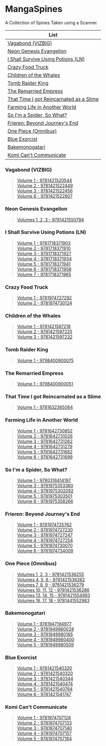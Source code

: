 # MangaSpines
A Collection of Spines Taken using a Scanner.


| List | 
| --- | 
| [Vagabond (VIZBIG)](https://github.com/SamJones04/MangaSpines#vagabond-vizbig) | 
| [Neon Genesis Evangelion](https://github.com/SamJones04/MangaSpines#neon-genesis-evangelion) | 
| [I Shall Survive Using Potions (LN)](https://github.com/SamJones04/MangaSpines#i-shall-survive-using-potions-ln) | 
| [Crazy Food Truck](https://github.com/SamJones04/MangaSpines#crazy-food-truck) | 
| [Children of the Whales](https://github.com/SamJones04/MangaSpines#children-of-the-whales) | 
| [Tomb Raider King](https://github.com/SamJones04/MangaSpines#tomb-raider-king) | 
| [The Remarried Empress](https://github.com/SamJones04/MangaSpines#the-remarried-empress) | 
| [That Time I got Reincarnated as a Slime](https://github.com/SamJones04/MangaSpines#that-time-i-got-reincarnated-as-a-slime) | 
| [Farming Life in Another World](https://github.com/SamJones04/MangaSpines#farming-life-in-another-world) | 
| [So I'm a Spider, So What?](https://github.com/SamJones04/MangaSpines/blob/main/README.md#so-im-a-spider-so-what) | 
| [Frieren: Beyond Journey's End](https://github.com/SamJones04/MangaSpines#frieren-beyond-journeys-end) | 
| [One Piece (Omnibus)](https://github.com/SamJones04/MangaSpines#one-piece-omnibus) | 
| [Blue Exorcist](https://github.com/SamJones04/MangaSpines/blob/main/README.md#blue-exorcist) |
| [Bakemonogatari](https://github.com/SamJones04/MangaSpines/blob/main/README.md#bakemonogatari) |
| [Komi Can't Communicate](https://github.com/SamJones04/MangaSpines/blob/main/README.md#komi-cant-communicate) |


### Vagabond (VIZBIG)
> [Volume 1 - 9781421520544](https://github.com/SamJones04/MangaSpines/blob/main/images/Vagabond%20-%201%20-%209781421520544.jpg)<br>
> [Volume 2 - 9781421522449](https://github.com/SamJones04/MangaSpines/blob/main/images/Vagabond%20-%202%20-%209781421522449.jpg)<br>
> [Volume 3 - 9781421522456](https://github.com/SamJones04/MangaSpines/blob/main/images/Vagabond%20-%203%20-%209781421522456.jpg)<br>
> [Volume 6 - 9781421522807](https://github.com/SamJones04/MangaSpines/blob/main/images/Vagabond%20-%206%20-%209781421522807.jpg)<br>

### Neon Genesis Evangelion
> [Volumes 1, 2, 3 - 9781421550794](https://github.com/SamJones04/MangaSpines/blob/main/images/Neon%20Genesis%20Evangelion%20-%201%2C2%2C3%20-%209781421550794.jpg)<br>

### I Shall Survive Using Potions (LN)
> [Volume 1 - 9781718371903](https://github.com/SamJones04/MangaSpines/blob/main/images/Survive%20Using%20Potions%20-%201%20-%209781718371903.jpg)<br>
> [Volume 2 - 9781718371910](https://github.com/SamJones04/MangaSpines/blob/main/images/Survive%20Using%20Potions%20-%202%20-%209781718371910.jpg)<br>
> [Volume 3 - 9781718371927](https://github.com/SamJones04/MangaSpines/blob/main/images/Survive%20Using%20Potions%20-%203%20-%209781718371927.jpg)<br>
> [Volume 4 - 9781718371934](https://github.com/SamJones04/MangaSpines/blob/main/images/Survive%20Using%20Potions%20-%204%20-%209781718371934.jpg)<br>
> [Volume 5 - 9781718371941](https://github.com/SamJones04/MangaSpines/blob/main/images/Survive%20Using%20Potions%20-%205%20-%209781718371941.jpg)<br>
> [Volume 6 - 9781718371958](https://github.com/SamJones04/MangaSpines/blob/main/images/Survive%20Using%20Potions%20-%206%20-%209781718371958.jpg)<br>
> [Volume 7 - 9781718371965](https://github.com/SamJones04/MangaSpines/blob/main/images/Survive%20Using%20Potions%20-%207%20-%209781718371965.jpg)<br>

### Crazy Food Truck
> [Volume 1 - 9781974727292](https://github.com/SamJones04/MangaSpines/blob/main/images/Crazy%20Food%20Truck%20-%201%20-%209781974727292.jpg)<br>
> [Volume 2 - 9781974730124](https://github.com/SamJones04/MangaSpines/blob/main/images/Crazy%20Food%20Truck%20-%202%20-%209781974730124.jpg)<br>

### Children of the Whales
> [Volume 1 - 9781421597218](https://github.com/SamJones04/MangaSpines/blob/main/images/Children%20of%20the%20Whales%20-%201%20-%209781421597218.jpg)<br>
> [Volume 2 - 9781421597225](https://github.com/SamJones04/MangaSpines/blob/main/images/Children%20of%20the%20Whales%20-%202%20-%209781421597225.jpg)<br>
> [Volume 3 - 9781421597232](https://github.com/SamJones04/MangaSpines/blob/main/images/Children%20of%20the%20Whales%20-%203%20-%209781421597232.jpg)<br>

### Tomb Raider King
> [Volume 1 - 9798400900075](https://github.com/SamJones04/MangaSpines/blob/main/images/Tomb%20Raider%20King%20-%201%20-%209798400900075.jpg)<br>

### The Remarried Empress
> [Volume 1 - 9798400900051](https://github.com/SamJones04/MangaSpines/blob/main/images/The%20Remarried%20Empress%20-%201%20-%209798400900051.jpg)<br>

### That Time I got Reincarnated as a Slime
> [Volume 1 - 9781632365064](https://github.com/SamJones04/MangaSpines/blob/main/images/Reincarnated%20as%20a%20Slime%20-%201%20-%209781632365064.jpg)<br>

### Farming Life in Another World 
> [Volume 1 - 9781642730852](https://github.com/SamJones04/MangaSpines/blob/main/images/Farming%20Life%20-%201%20-%209781642730852.jpg)<br>
> [Volume 2 - 9781642731026](https://github.com/SamJones04/MangaSpines/blob/main/images/Farming%20Life%20-%202%20-%209781642731026.jpg)<br>
> [Volume 3 - 9781642731262](https://github.com/SamJones04/MangaSpines/blob/main/images/Farming%20Life%20-%203%20-%209781642731262.jpg)<br>
> [Volume 4 - 9781642731279](https://github.com/SamJones04/MangaSpines/blob/main/images/Farming%20Life%20-%204%20-%209781642731279.jpg)<br>
> [Volume 5 - 9781642731682](https://github.com/SamJones04/MangaSpines/blob/main/images/Farming%20Life%20-%205%20-%209781642731682.jpg)<br>
> [Volume 6 - 9781642731699](https://github.com/SamJones04/MangaSpines/blob/main/images/Farming%20Life%20-%206%20-%209781642731699.jpg)<br>

### So I'm a Spider, So What?
> [Volume 1 - 9780316414197](https://github.com/SamJones04/MangaSpines/blob/main/images/So%20I'm%20a%20Spider%20-%201%20-%209780316414197.jpg)<br>
> [Volume 3 - 9781975353360](https://github.com/SamJones04/MangaSpines/blob/main/images/So%20I'm%20a%20Spider%20-%203%20-%209781975353360.jpg)<br>
> [Volume 4 - 9781975302092](https://github.com/SamJones04/MangaSpines/blob/main/images/So%20I'm%20a%20Spider%20-%204%20-%209781975302092.jpg)<br>
> [Volume 5 - 9781975303501](https://github.com/SamJones04/MangaSpines/blob/main/images/So%20I'm%20a%20Spider%20-%205%20-%209781975303501.jpg)<br>
> [Volume 6 - 9781975358266](https://github.com/SamJones04/MangaSpines/blob/main/images/So%20I'm%20a%20Spider%20-%206%20-%209781975358266.jpg)<br>

### Frieren: Beyond Journey's End
> [Volume 1 - 9781974725762](https://github.com/SamJones04/MangaSpines/blob/main/images/Frieren%20-%201%20-%209781974725762.jpg)<br>
> [Volume 2 - 9781974727230](https://github.com/SamJones04/MangaSpines/blob/main/images/Frieren%20-%202%20-%209781974727230.jpg)<br>
> [Volume 3 - 9781974727247](https://github.com/SamJones04/MangaSpines/blob/main/images/Frieren%20-%203%20-%209781974727247.jpg)<br>
> [Volume 4 - 9781974727254](https://github.com/SamJones04/MangaSpines/blob/main/images/Frieren%20-%204%20-%209781974727254.jpg)<br>
> [Volume 5 - 9781974730070](https://github.com/SamJones04/MangaSpines/blob/main/images/Frieren%20-%205%20-%209781974730070.jpg)<br>
> [Volume 6 - 9781974734009](https://github.com/SamJones04/MangaSpines/blob/main/images/Frieren%20-%206%20-%209781974734009.jpg)<br>

### One Piece (Omnibus)
> [Volumes 1, 2, 3 - 9781421536255](https://github.com/SamJones04/MangaSpines/blob/main/images/One%20Piece%20-%201%2C%202%2C%203%20-%209781421536255.jpg)<br>
> [Volumes 4, 5, 6 - 9781421536262](https://github.com/SamJones04/MangaSpines/blob/main/images/One%20Piece%20-%204%2C%205%2C%206%20-%209781421536262.jpg)<br>
> [Volumes 7, 8, 9 - 9781421536279](https://github.com/SamJones04/MangaSpines/blob/main/images/One%20Piece%20-%207%2C%208%2C%209%20-%209781421536279.jpg)<br>
> [Volumes 10, 11, 12 - 9781421536286](https://github.com/SamJones04/MangaSpines/blob/main/images/One%20Piece%20-%2010%2C%2011%2C%2012%20-%209781421536286.jpg)<br>
> [Volumes 13, 14, 15 - 9781421554983](https://github.com/SamJones04/MangaSpines/blob/main/images/One%20Piece%20-%2013%2C%2014%2C%2015%20-%209781421554983.jpg)<br>
> [Volumes 16, 17, 18 - 9781441552983](https://github.com/SamJones04/MangaSpines/blob/main/images/One%20Piece%20-%2016%2C%2017%2C%2018%20-%209781441552983.jpg)<br>

### Bakemonogatari
> [Volume 1 - 9781947194977](https://github.com/SamJones04/MangaSpines/blob/main/images/Bakemonogatari%20-%201%20-%209781947194977.jpg)<br>
> [Volume 2 - 9781949980028](https://github.com/SamJones04/MangaSpines/blob/main/images/Bakemonogatari%20-%202%20-%209781949980028.jpg)<br>
> [Volume 3 - 9781949980165](https://github.com/SamJones04/MangaSpines/blob/main/images/Bakemonogatari%20-%203%20-%209781949980165.jpg)<br>
> [Volume 4 - 9781949980400](https://github.com/SamJones04/MangaSpines/blob/main/images/Bakemonogatari%20-%204%20-%209781949980400.jpg)<br>
> [Volume 5 - 9781949980509](https://github.com/SamJones04/MangaSpines/blob/main/images/Bakemonogatari%20-%205%20-%209781949980509.jpg)<br>

### Blue Exorcist
> [Volume 1 - 9781421540320](https://github.com/SamJones04/MangaSpines/blob/main/images/Blue%20Exorcist%20-%201%20-%209781421540320.jpg)<br>
> [Volume 2 - 9781421540320](https://github.com/SamJones04/MangaSpines/blob/main/images/Blue%20Exorcist%20-%202%20-%209781421540320.jpg)<br>
> [Volume 3 - 9781421540344](https://github.com/SamJones04/MangaSpines/blob/main/images/Blue%20Exorcist%20-%203%20-%209781421540344.jpg)<br>
> [Volume 4 - 9781421540474](https://github.com/SamJones04/MangaSpines/blob/main/images/Blue%20Exorcist%20-%204%20-%209781421540474.jpg)<br>
> [Volume 5 - 9781421540764](https://github.com/SamJones04/MangaSpines/blob/main/images/Blue%20Exorcist%20-%205%20-%209781421540764.jpg)<br>
> [Volume 6 - 9781421541747](https://github.com/SamJones04/MangaSpines/blob/main/images/Blue%20Exorcist%20-%206%20-%209781421541747.jpg)<br>

### Komi Can't Communicate
> [Volume 1 - 9781974707126](https://github.com/SamJones04/MangaSpines/blob/main/images/Komi%20Can't%20Communicate%20-%201%20-%209781974707126.jpg)<br>
> [Volume 2 - 9781974707133](https://github.com/SamJones04/MangaSpines/blob/main/images/Komi%20Can't%20Communicate%20-%202%20-%209781974707133.jpg)<br>
> [Volume 3 - 9781974707140](https://github.com/SamJones04/MangaSpines/blob/main/images/Komi%20Can't%20Communicate%20-%203%20-%209781974707140.jpg)<br>
> [Volume 4 - 9781974707157](https://github.com/SamJones04/MangaSpines/blob/main/images/Komi%20Can't%20Communicate%20-%204%20-%209781974707157.jpg)<br>
> [Volume 5 - 9781974707164](https://github.com/SamJones04/MangaSpines/blob/main/images/Komi%20Can't%20Communicate%20-%205%20-%209781974707164.jpg)<br>

